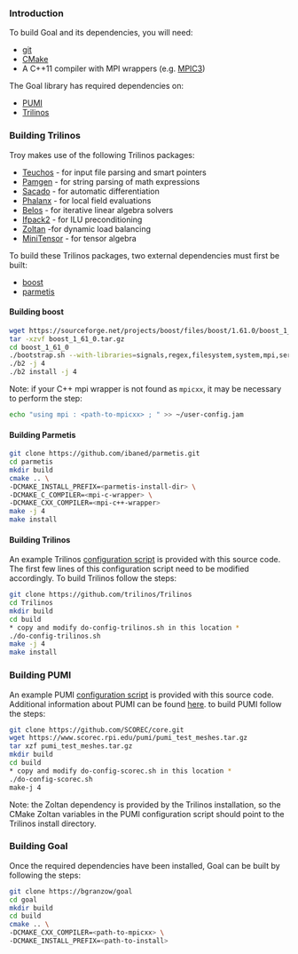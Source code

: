 ### Introduction

To build Goal and its dependencies, you will need:
- [git][0]
- [CMake][1]
- A C++11 compiler with MPI wrappers (e.g. [MPIC3][2])

The Goal library has required dependencies on:
- [PUMI][3]
- [Trilinos][4]

### Building Trilinos

Troy makes use of the following Trilinos packages:
- [Teuchos][5] - for input file parsing and smart pointers
- [Pamgen][6] - for string parsing of math expressions
- [Sacado][7] - for automatic differentiation
- [Phalanx][8] - for local field evaluations
- [Belos][9] - for iterative linear algebra solvers
- [Ifpack2][10] - for ILU preconditioning
- [Zoltan][11] -for dynamic load balancing
- [MiniTensor][12] - for tensor algebra

To build these Trilinos packages, two external
dependencies must first be built:
- [boost][13]
- [parmetis][14]

#### Building boost

```bash
wget https://sourceforge.net/projects/boost/files/boost/1.61.0/boost_1_61_0.tar.gz/download
tar -xzvf boost_1_61_0.tar.gz
cd boost_1_61_0
./bootstrap.sh --with-libraries=signals,regex,filesystem,system,mpi,serialization,thread,program_options,exception --prefix=<path-to-boost-install>
./b2 -j 4
./b2 install -j 4
```

Note: if your C++ mpi wrapper is not found as `mpicxx`, it may
be necessary to perform the step:

```bash
echo "using mpi : <path-to-mpicxx> ; " >> ~/user-config.jam
```

#### Building Parmetis

```bash
git clone https://github.com/ibaned/parmetis.git
cd parmetis
mkdir build
cmake .. \
-DCMAKE_INSTALL_PREFIX=<parmetis-install-dir> \
-DCMAKE_C_COMPILER=<mpi-c-wrapper> \
-DCMAKE_CXX_COMPILER=<mpi-c++-wrapper>
make -j 4
make install
```

#### Building Trilinos

An example Trilinos [configuration script][15] is
provided with this source code. The first few lines
of this configuration script need to be modified
accordingly. To build Trilinos follow the steps:

```bash
git clone https://github.com/trilinos/Trilinos
cd Trilinos
mkdir build
cd build
* copy and modify do-config-trilinos.sh in this location *
./do-config-trilinos.sh
make -j 4
make install
```

### Building PUMI

An example PUMI [configuration script][16] is
provided with this source code. Additional information
about PUMI can be found [here][17]. to build PUMI
follow the steps:

```bash
git clone https://github.com/SCOREC/core.git
wget https://www.scorec.rpi.edu/pumi/pumi_test_meshes.tar.gz
tar xzf pumi_test_meshes.tar.gz
mkdir build
cd build
* copy and modify do-config-scorec.sh in this location *
./do-config-scorec.sh
make-j 4
```

Note: the Zoltan dependency is provided by the
Trilinos installation, so the CMake Zoltan variables
in the PUMI configuration script should point to the
Trilinos install directory.

### Building Goal

Once the required dependencies have been installed,
Goal can be built by following the steps:

```bash
git clone https://bgranzow/goal
cd goal
mkdir build
cd build
cmake .. \
-DCMAKE_CXX_COMPILER=<path-to-mpicxx> \
-DCMAKE_INSTALL_PREFIX=<path-to-install>

```

[0]:https://git-scm.com
[1]:https://cmake.org
[2]:https://www.mpich.org
[3]:https://github.com/scorec/core
[4]:https://github.com/trilinos/Trilinos
[5]:https://trilinos.org/packages/teuchos
[6]:https://trilinos.org/packages/pamgen
[7]:https://trilinos.org/packages/sacado
[8]:https://trilinos.org/packages/phalanx
[9]:https://trilinos.org/packages/belos
[10]:https://trilinos.org/packages/ifpack2
[11]:https://trilinos.org/packages/zoltan
[12]:https://github.com/trilinos/Trilinos/tree/master/packages/minitensor
[13]:http://www.boost.org
[14]:http://glaros.dtc.umn.edu/gkhome/metis/parmetis/overview
[15]:https://github.com/bgranzow/goal/aux/do-config-trilinos.sh
[16]:https://github.com/bgranzow/goal/aux/do-config-scorec.sh
[17]:https://github.com/SCOREC/core/wiki/General-Build-instructions
